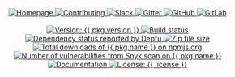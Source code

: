 <div align="center">
  <a href="{{ link.home }}" title="{{ organization }} homepage" target="_blank">
    <img alt="Homepage" src="https://img.shields.io/website?down_color=%23FF4136&down_message=Down&label=Homepage&logo=home-assistant&logoColor=white&up_color=%232ECC40&up_message=Up&url=https%3A%2F%2Fmegabyte.space&style={{ badge_style }}" />
  </a>
  <a href="{{ repository.github }}{{ repository.location.contributing.github }}" title="Learn about contributing" target="_blank">
    <img alt="Contributing" src="https://img.shields.io/badge/Contributing-Guide-0074D9?logo=github-sponsors&logoColor=white&style={{ badge_style }}" />
  </a>
  <a href="{{ link.chat }}" title="Chat with us on Slack" target="_blank">
    <img alt="Slack" src="https://img.shields.io/badge/Slack-Chat-e01e5a?logo=slack&logoColor=white&style={{ badge_style }}" />
  </a>
  <a href="{{ link.gitter }}" title="Chat with the community on Gitter" target="_blank">
    <img alt="Gitter" src="https://img.shields.io/gitter/room/megabyte-labs/community?logo=gitter&logoColor=white&style={{ badge_style }}" />
  </a>
  <a href="{{ repository.github }}" title="GitHub mirror" target="_blank">
    <img alt="GitHub" src="https://img.shields.io/badge/Mirror-GitHub-333333?logo=github&style={{ badge_style }}" />
  </a>
  <a href="{{ repository.gitlab }}" title="GitLab repository" target="_blank">
    <img alt="GitLab" src="https://img.shields.io/badge/Repo-GitLab-fc6d26?logo=data:image/png;base64,iVBORw0KGgoAAAANSUhEUgAAACAAAAAgAQMAAABJtOi3AAAABlBMVEUAAAD///+l2Z/dAAAAAXRSTlMAQObYZgAAAHJJREFUCNdNxKENwzAQQNEfWU1ZPUF1cxR5lYxQqQMkLEsUdIxCM7PMkMgLGB6wopxkYvAeI0xdHkqXgCLL0Beiqy2CmUIdeYs+WioqVF9C6/RlZvblRNZD8etRuKe843KKkBPw2azX13r+rdvPctEaFi4NVzAN2FhJMQAAAABJRU5ErkJggg==&style={{ badge_style }}" />
  </a>
</div>
<br/>
<div align="center">
  <a href="https://www.npmjs.com/package/{{ pkg.name }}" title="Version {{ pkg.version }}" target="_blank">
    <img alt="Version: {{ pkg.version }}" src="https://img.shields.io/badge/version-{{ pkg.version }}-blue.svg?cacheSeconds=2592000&logo=data:image/png;base64,iVBORw0KGgoAAAANSUhEUgAAACAAAAAgAQMAAABJtOi3AAAABlBMVEUAAAD///+l2Z/dAAAAAXRSTlMAQObYZgAAACNJREFUCNdjIACY//+BEp9hhM3hAzYQwoBIAqEDYQrCZLwAAGlFKxU1nF9cAAAAAElFTkSuQmCC&style={{ alt_badge_style }}" />
  </a>
  <a href="{{ repository.gitlab }}{{ repository.location.commits.gitlab }}" title="GitLab CI build status" target="_blank">
    <img alt="Build status" src="https://img.shields.io/gitlab/pipeline-status/{{ repository.group.npm_path }}/{{ subgroup }}/{{ slug }}?branch=master&label=build&logo=gitlab&logoColor=white&style={{ alt_badge_style }}" />
  </a>
  <a href="https://www.npmjs.com/package/{{ pkg.name }}" title="Dependency status reported by Depfu" target="_blank">
    <img alt="Dependency status reported by Depfu" src="https://img.shields.io/depfu/megabyte-labs/{{ customPackageName }}?logo=codeforces&logoColor=white&style={{ alt_badge_style }}&logo=npm" />
  </a>
  <a href="https://www.npmjs.com/package/{{ pkg.name }}" title="Zip file size" target="_blank">
    <img alt="Zip file size" src="https://img.shields.io/bundlephobia/minzip/{{ pkg.name }}?style={{ alt_badge_style }}&logo=npm&logoColor=white" />
  </a>
  <a href="https://www.npmjs.com/package/{{ pkg.name }}" title="Total downloads of {{ pkg.name }} on npmjs.org" target="_blank">
    <img alt="Total downloads of {{ pkg.name }} on npmjs.org" src="https://img.shields.io/npm/dt/{{ pkg.name }}?style={{ alt_badge_style }}&logo=npm&logoColor=white" />
  </a>
  <a href="https://snyk.io/advisor/npm-package/{{ pkg.name }}" title="Number of vulnerabilities from Snyk scan on {{ pkg.name }}" target="_blank">
    <img alt="Number of vulnerabilities from Snyk scan on {{ pkg.name }}" src="https://img.shields.io/snyk/vulnerabilities/npm/{{ pkg.name }}?style={{ alt_badge_style }}&logo=snyk&logoColor=white" />
  </a>
  <a href="{{ website.documentation }}/{{ group }}" target="_blank">
    <img alt="Documentation" src="https://img.shields.io/badge/documentation-yes-brightgreen.svg?logo=readthedocs&logoColor=white&style={{ alt_badge_style }}" />
  </a>
  <a href="{{ repository.github }}{{ repository.location.license.github }}" target="_blank">
    <img alt="License: {{ license }}" src="https://img.shields.io/badge/license-{{ license }}-yellow.svg?logo=data:image/png;base64,iVBORw0KGgoAAAANSUhEUgAAACAAAAAgAQMAAABJtOi3AAAABlBMVEUAAAD///+l2Z/dAAAAAXRSTlMAQObYZgAAAHpJREFUCNdjYOD/wMDAUP+PgYHxhzwDA/MB5gMM7AwMDxj4GBgKGGQYGCyAEEgbMDDwAAWAwmk8958xpIOI5zKH2RmOyhxmZjguAiKmgIgtQOIYmFgCIp4AlaQ9OczGkJYCJEAGgI0CGwo2HmwR2Eqw5SBnNIAdBHYaAJb6KLM15W/CAAAAAElFTkSuQmCC&style={{ alt_badge_style }}" />
  </a>
</div>
